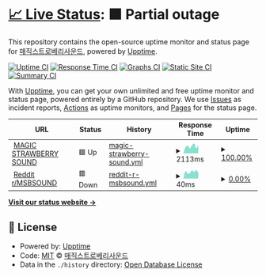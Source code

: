 # [📈 Live Status](https://status.msbsound.cord.town): <!--live status--> **🟧 Partial outage**

This repository contains the open-source uptime monitor and status page for [매직스트로베리사운드](http://www.msbsound.com/), powered by [Upptime](https://github.com/upptime/upptime).

[![Uptime CI](https://github.com/MSBSOUND/status/workflows/Uptime%20CI/badge.svg)](https://github.com/MSBSOUND/status/actions?query=workflow%3A%22Uptime+CI%22)
[![Response Time CI](https://github.com/MSBSOUND/status/workflows/Response%20Time%20CI/badge.svg)](https://github.com/MSBSOUND/status/actions?query=workflow%3A%22Response+Time+CI%22)
[![Graphs CI](https://github.com/MSBSOUND/status/workflows/Graphs%20CI/badge.svg)](https://github.com/MSBSOUND/status/actions?query=workflow%3A%22Graphs+CI%22)
[![Static Site CI](https://github.com/MSBSOUND/status/workflows/Static%20Site%20CI/badge.svg)](https://github.com/MSBSOUND/status/actions?query=workflow%3A%22Static+Site+CI%22)
[![Summary CI](https://github.com/MSBSOUND/status/workflows/Summary%20CI/badge.svg)](https://github.com/MSBSOUND/status/actions?query=workflow%3A%22Summary+CI%22)

With [Upptime](https://upptime.js.org), you can get your own unlimited and free uptime monitor and status page, powered entirely by a GitHub repository. We use [Issues](https://github.com/MSBSOUND/status/issues) as incident reports, [Actions](https://github.com/MSBSOUND/status/actions) as uptime monitors, and [Pages](https://status.msbsound.cord.town) for the status page.

<!--start: status pages-->
<!-- This summary is generated by Upptime (https://github.com/upptime/upptime) -->
<!-- Do not edit this manually, your changes will be overwritten -->
<!-- prettier-ignore -->
| URL | Status | History | Response Time | Uptime |
| --- | ------ | ------- | ------------- | ------ |
| <img alt="" src="https://icons.duckduckgo.com/ip3/www.msbsound.com.ico" height="13"> [MAGIC STRAWBERRY SOUND](https://www.msbsound.com/) | 🟩 Up | [magic-strawberry-sound.yml](https://github.com/MSBSOUND/status/commits/HEAD/history/magic-strawberry-sound.yml) | <details><summary><img alt="Response time graph" src="./graphs/magic-strawberry-sound/response-time-week.png" height="20"> 2113ms</summary><br><a href="https://status.msbsound.cord.town/history/magic-strawberry-sound"><img alt="Response time 1942" src="https://img.shields.io/endpoint?url=https%3A%2F%2Fraw.githubusercontent.com%2FMSBSOUND%2Fstatus%2FHEAD%2Fapi%2Fmagic-strawberry-sound%2Fresponse-time.json"></a><br><a href="https://status.msbsound.cord.town/history/magic-strawberry-sound"><img alt="24-hour response time 2442" src="https://img.shields.io/endpoint?url=https%3A%2F%2Fraw.githubusercontent.com%2FMSBSOUND%2Fstatus%2FHEAD%2Fapi%2Fmagic-strawberry-sound%2Fresponse-time-day.json"></a><br><a href="https://status.msbsound.cord.town/history/magic-strawberry-sound"><img alt="7-day response time 2113" src="https://img.shields.io/endpoint?url=https%3A%2F%2Fraw.githubusercontent.com%2FMSBSOUND%2Fstatus%2FHEAD%2Fapi%2Fmagic-strawberry-sound%2Fresponse-time-week.json"></a><br><a href="https://status.msbsound.cord.town/history/magic-strawberry-sound"><img alt="30-day response time 1870" src="https://img.shields.io/endpoint?url=https%3A%2F%2Fraw.githubusercontent.com%2FMSBSOUND%2Fstatus%2FHEAD%2Fapi%2Fmagic-strawberry-sound%2Fresponse-time-month.json"></a><br><a href="https://status.msbsound.cord.town/history/magic-strawberry-sound"><img alt="1-year response time 1942" src="https://img.shields.io/endpoint?url=https%3A%2F%2Fraw.githubusercontent.com%2FMSBSOUND%2Fstatus%2FHEAD%2Fapi%2Fmagic-strawberry-sound%2Fresponse-time-year.json"></a></details> | <details><summary><a href="https://status.msbsound.cord.town/history/magic-strawberry-sound">100.00%</a></summary><a href="https://status.msbsound.cord.town/history/magic-strawberry-sound"><img alt="All-time uptime 99.96%" src="https://img.shields.io/endpoint?url=https%3A%2F%2Fraw.githubusercontent.com%2FMSBSOUND%2Fstatus%2FHEAD%2Fapi%2Fmagic-strawberry-sound%2Fuptime.json"></a><br><a href="https://status.msbsound.cord.town/history/magic-strawberry-sound"><img alt="24-hour uptime 100.00%" src="https://img.shields.io/endpoint?url=https%3A%2F%2Fraw.githubusercontent.com%2FMSBSOUND%2Fstatus%2FHEAD%2Fapi%2Fmagic-strawberry-sound%2Fuptime-day.json"></a><br><a href="https://status.msbsound.cord.town/history/magic-strawberry-sound"><img alt="7-day uptime 100.00%" src="https://img.shields.io/endpoint?url=https%3A%2F%2Fraw.githubusercontent.com%2FMSBSOUND%2Fstatus%2FHEAD%2Fapi%2Fmagic-strawberry-sound%2Fuptime-week.json"></a><br><a href="https://status.msbsound.cord.town/history/magic-strawberry-sound"><img alt="30-day uptime 100.00%" src="https://img.shields.io/endpoint?url=https%3A%2F%2Fraw.githubusercontent.com%2FMSBSOUND%2Fstatus%2FHEAD%2Fapi%2Fmagic-strawberry-sound%2Fuptime-month.json"></a><br><a href="https://status.msbsound.cord.town/history/magic-strawberry-sound"><img alt="1-year uptime 99.96%" src="https://img.shields.io/endpoint?url=https%3A%2F%2Fraw.githubusercontent.com%2FMSBSOUND%2Fstatus%2FHEAD%2Fapi%2Fmagic-strawberry-sound%2Fuptime-year.json"></a></details>
| <img alt="" src="https://icons.duckduckgo.com/ip3/www.reddit.com.ico" height="13"> [Reddit r/MSBSOUND](https://www.reddit.com/r/MSBSOUND/) | 🟥 Down | [reddit-r-msbsound.yml](https://github.com/MSBSOUND/status/commits/HEAD/history/reddit-r-msbsound.yml) | <details><summary><img alt="Response time graph" src="./graphs/reddit-r-msbsound/response-time-week.png" height="20"> 40ms</summary><br><a href="https://status.msbsound.cord.town/history/reddit-r-msbsound"><img alt="Response time 508" src="https://img.shields.io/endpoint?url=https%3A%2F%2Fraw.githubusercontent.com%2FMSBSOUND%2Fstatus%2FHEAD%2Fapi%2Freddit-r-msbsound%2Fresponse-time.json"></a><br><a href="https://status.msbsound.cord.town/history/reddit-r-msbsound"><img alt="24-hour response time 33" src="https://img.shields.io/endpoint?url=https%3A%2F%2Fraw.githubusercontent.com%2FMSBSOUND%2Fstatus%2FHEAD%2Fapi%2Freddit-r-msbsound%2Fresponse-time-day.json"></a><br><a href="https://status.msbsound.cord.town/history/reddit-r-msbsound"><img alt="7-day response time 40" src="https://img.shields.io/endpoint?url=https%3A%2F%2Fraw.githubusercontent.com%2FMSBSOUND%2Fstatus%2FHEAD%2Fapi%2Freddit-r-msbsound%2Fresponse-time-week.json"></a><br><a href="https://status.msbsound.cord.town/history/reddit-r-msbsound"><img alt="30-day response time 38" src="https://img.shields.io/endpoint?url=https%3A%2F%2Fraw.githubusercontent.com%2FMSBSOUND%2Fstatus%2FHEAD%2Fapi%2Freddit-r-msbsound%2Fresponse-time-month.json"></a><br><a href="https://status.msbsound.cord.town/history/reddit-r-msbsound"><img alt="1-year response time 508" src="https://img.shields.io/endpoint?url=https%3A%2F%2Fraw.githubusercontent.com%2FMSBSOUND%2Fstatus%2FHEAD%2Fapi%2Freddit-r-msbsound%2Fresponse-time-year.json"></a></details> | <details><summary><a href="https://status.msbsound.cord.town/history/reddit-r-msbsound">0.00%</a></summary><a href="https://status.msbsound.cord.town/history/reddit-r-msbsound"><img alt="All-time uptime 90.28%" src="https://img.shields.io/endpoint?url=https%3A%2F%2Fraw.githubusercontent.com%2FMSBSOUND%2Fstatus%2FHEAD%2Fapi%2Freddit-r-msbsound%2Fuptime.json"></a><br><a href="https://status.msbsound.cord.town/history/reddit-r-msbsound"><img alt="24-hour uptime 0.00%" src="https://img.shields.io/endpoint?url=https%3A%2F%2Fraw.githubusercontent.com%2FMSBSOUND%2Fstatus%2FHEAD%2Fapi%2Freddit-r-msbsound%2Fuptime-day.json"></a><br><a href="https://status.msbsound.cord.town/history/reddit-r-msbsound"><img alt="7-day uptime 0.00%" src="https://img.shields.io/endpoint?url=https%3A%2F%2Fraw.githubusercontent.com%2FMSBSOUND%2Fstatus%2FHEAD%2Fapi%2Freddit-r-msbsound%2Fuptime-week.json"></a><br><a href="https://status.msbsound.cord.town/history/reddit-r-msbsound"><img alt="30-day uptime 0.00%" src="https://img.shields.io/endpoint?url=https%3A%2F%2Fraw.githubusercontent.com%2FMSBSOUND%2Fstatus%2FHEAD%2Fapi%2Freddit-r-msbsound%2Fuptime-month.json"></a><br><a href="https://status.msbsound.cord.town/history/reddit-r-msbsound"><img alt="1-year uptime 90.28%" src="https://img.shields.io/endpoint?url=https%3A%2F%2Fraw.githubusercontent.com%2FMSBSOUND%2Fstatus%2FHEAD%2Fapi%2Freddit-r-msbsound%2Fuptime-year.json"></a></details>

<!--end: status pages-->

[**Visit our status website →**](https://status.msbsound.cord.town)

## 📄 License

- Powered by: [Upptime](https://github.com/upptime/upptime)
- Code: [MIT](./LICENSE) © [매직스트로베리사운드](http://www.msbsound.com/)
- Data in the `./history` directory: [Open Database License](https://opendatacommons.org/licenses/odbl/1-0/)
